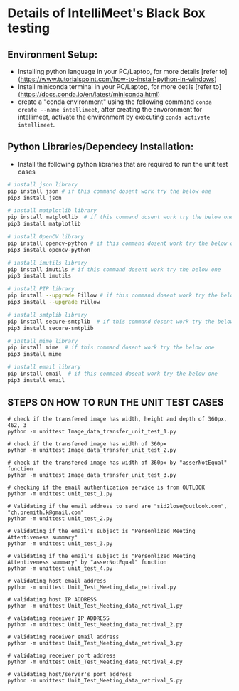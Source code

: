 # Details of IntelliMeet's Black Box testing

## Environment Setup:
* Installing python language in your PC/Laptop, for more details [refer to] (https://www.tutorialspoint.com/how-to-install-python-in-windows)
* Install miniconda terminal in your PC/Laptop, for more detils [refer to] (https://docs.conda.io/en/latest/miniconda.html)
* create a "conda environment" using the following command ```conda create --name intellimeet```, after creating the envoronment for intellimeet, activate the environment by executing ```conda activate intellimeet```.

## Python Libraries/Dependecy Installation:
* Install the following python libraries that are required to run the unit test cases
```bash
# install json library
pip install json # if this command dosent work try the below one
pip3 install json

# install matplotlib library
pip install matplotlib  # if this command dosent work try the below one
pip3 install matplotlib

# install OpenCV library
pip install opencv-python # if this command dosent work try the below one
pip3 install opencv-python

# install imutils library
pip install imutils # if this command dosent work try the below one
pip3 install imutils

# install PIP library
pip install --upgrade Pillow # if this command dosent work try the below one
pip3 install --upgrade Pillow

# install smtplib library
pip install secure-smtplib  # if this command dosent work try the below one
pip3 install secure-smtplib

# install mime library
pip install mime  # if this command dosent work try the below one
pip3 install mime

# install email library
pip install email  # if this command dosent work try the below one
pip3 install email
```

## STEPS ON HOW TO RUN THE UNIT TEST CASES
```shell
# check if the transfered image has width, height and depth of 360px, 462, 3
python -m unittest Image_data_transfer_unit_test_1.py

# check if the transfered image has width of 360px
python -m unittest Image_data_transfer_unit_test_2.py

# check if the transfered image has width of 360px by "asserNotEqual" function
python -m unittest Image_data_transfer_unit_test_3.py

# checking if the email authentication service is from OUTLOOK
python -m unittest unit_test_1.py

# Validating if the email address to send are "sid2lose@outlook.com", "ch.premith.k@gmail.com"
python -m unittest unit_test_2.py

# validating if the email's subject is "Personlized Meeting Attentiveness summary"
python -m unittest unit_test_3.py

# validating if the email's subject is "Personlized Meeting Attentiveness summary" by "asserNotEqual" function
python -m unittest unit_test_4.py

# validating host email address
python -m unittest Unit_Test_Meeting_data_retrival.py

# validating host IP ADDRESS
python -m unittest Unit_Test_Meeting_data_retrival_1.py

# validating receiver IP ADDRESS
python -m unittest Unit_Test_Meeting_data_retrival_2.py

# validating receiver email address
python -m unittest Unit_Test_Meeting_data_retrival_3.py

# validating receiver port address
python -m unittest Unit_Test_Meeting_data_retrival_4.py

# validating host/server's port address
python -m unittest Unit_Test_Meeting_data_retrival_5.py
```
